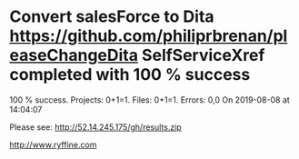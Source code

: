 # Convert salesForce to Dita https://github.com/philiprbrenan/pleaseChangeDita SelfServiceXref completed with 100 % success

100 % success. Projects: 0+1=1.  Files: 0+1=1. Errors: 0,0  On 2019-08-08 at 14:04:07



Please see: http://52.14.245.175/gh/results.zip

http://www.ryffine.com
